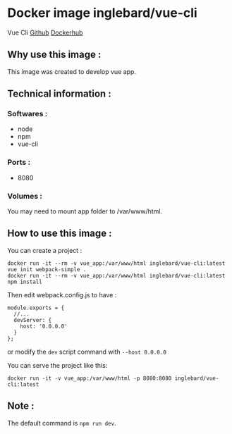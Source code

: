 # Docker image inglebard/vue-cli
Vue Cli
[Github](https://github.com/Inglebard/dockerfiles/tree/master/vue-cli)
[Dockerhub](https://hub.docker.com/r/inglebard/vue-cli)

## Why use this image :

This image was created to develop vue app.

## Technical information :

### Softwares :
* node
* npm
* vue-cli

### Ports :
* 8080

### Volumes :
You may need to mount app folder to /var/www/html.

## How to use this image :

You can create a project :
```
docker run -it --rm -v vue_app:/var/www/html inglebard/vue-cli:latest vue init webpack-simple .
docker run -it --rm -v vue_app:/var/www/html inglebard/vue-cli:latest npm install
```

Then edit webpack.config.js to have :
```
module.exports = {
  //...
  devServer: {
    host: '0.0.0.0'
  }
};
```
or modify the `dev` script command with `--host 0.0.0.0`

You can serve the project like this:
```
docker run -it -v vue_app:/var/www/html -p 8080:8080 inglebard/vue-cli:latest

```

## Note :

The default command is `npm run dev`.
